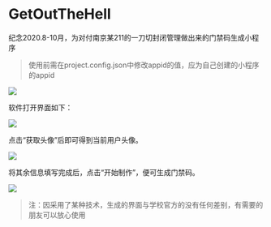 # GetOutTheHell
纪念2020.8-10月，为对付南京某211的一刀切封闭管理做出来的门禁码生成小程序

> 使用前需在project.config.json中修改appid的值，应为自己创建的小程序的appid

![](https://github.com/Ricky-Chu/GetOutTheHell/tree/master/image-appid.png)

软件打开界面如下： 

![](https://github.com/Ricky-Chu/GetOutTheHell/tree/master/image-index.png)

点击“获取头像”后即可得到当前用户头像。

![](https://github.com/Ricky-Chu/GetOutTheHell/tree/master/image-face.png)

将其余信息填写完成后，点击“开始制作”，便可生成门禁码。

![](https://github.com/Ricky-Chu/GetOutTheHell/tree/master/image-result.png)

> 注：因采用了某种技术，生成的界面与学校官方的没有任何差别，有需要的朋友可以放心使用
